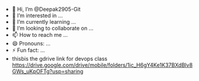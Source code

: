 - 👋 Hi, I’m @Deepak2905-Git
- 👀 I’m interested in ...
- 🌱 I’m currently learning ...
- 💞️ I’m looking to collaborate on ...
- 📫 How to reach me ...
- 😄 Pronouns: ...
- ⚡ Fun fact: ...
- thisbis the gdrive link for devops class https://drive.google.com/drive/mobile/folders/1ic_H6gY4Ke1K37BXdBlv8GWs_uKpOFTg?usp=sharing

<!---
Deepak2905-Git/Deepak2905-Git is a ✨ special ✨ repository because its `README.md` (this file) appears on your GitHub profile.
You can click the Preview link to take a look at your changes.
--->
